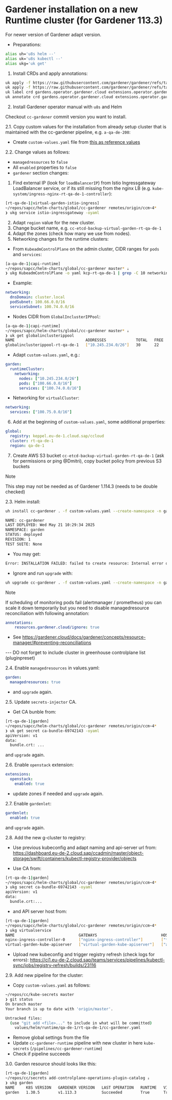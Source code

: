 # Gardener installation on a new Runtime cluster (for Gardener 113.3)

For newer version of Gardener adapt version.

* Preparations:

```bash
alias uh='u8s helm --'
alias uk='u8s kubectl --'
alias ukg='uk get'
```

1. Install CRDs and apply annotations:

```bash
uk apply -f https://raw.githubusercontent.com/gardener/gardener/refs/tags/v1.113.3/charts/gardener/operator/templates/crd-extensions.yaml
uk apply -f https://raw.githubusercontent.com/gardener/gardener/refs/tags/v1.113.3/charts/gardener/operator/templates/crd-gardens.yaml
uk label crd gardens.operator.gardener.cloud extensions.operator.gardener.cloud app.kubernetes.io/managed-by=Helm
uk annotate crd gardens.operator.gardener.cloud extensions.operator.gardener.cloud meta.helm.sh/release-name=cc-gardener meta.helm.sh/release-namespace=garden
```

2. Install Gardener operator manual with `u8s` and Helm

Checkout `cc-gardener` commit version you want to install.

2.1. Copy custom values for the installation from already setup cluster that is maintained with the cc-gardener pipeline, e.g. `a-qa-de-200`:

* Create `custom-values.yaml` file from [this as reference values](https://github.wdf.sap.corp/cc/kube-secrets/blob/master/values/helm/admin-k3s/qa-de-1/a-qa-de-200/cc-gardener.yaml)

2.2. Change values as follows:

* `managedresources` to `false`
* All `enabled` properties to `false`
* `gardener` section changes:

1. Find external IP (look for `loadBalancerIP`) from Istio Ingressgateway LoadBalancer service, or if its still missing from the nginx LB (e.g. `kube-system/ingress-nginx-rt-qa-de-1-controller`):

```bash
[rt-qa-de-1|virtual-garden-istio-ingress]
~/repos/sapcc/helm-charts/global/cc-gardener remotes/origin/ccm~4*
❯ ukg service istio-ingressgateway -oyaml
```

2. Adapt `region` value for the new cluster.
3. Change bucket name, e.g. `cc-etcd-backup-virtual-garden-rt-qa-de-1`
4. Adapt the zones (check how many we use from nodes).
5. Networking changes for the runtime clusters:

* From `KubeadmControlPlane` on the admin cluster, CIDR ranges for `pods` and `services`:

```bash
[a-qa-de-1|capi-runtime]
~/repos/sapcc/helm-charts/global/cc-gardener master* ⇣
❯ ukg KubeadmControlPlane -o yaml kcp-rt-qa-de-1 | grep -C 10 networking
```

* Example:

```yaml
networking:
  dnsDomain: cluster.local
  podSubnet: 100.66.0.0/16
  serviceSubnet: 100.74.0.0/16
```

* Nodes CIDR from `GlobalInclusterIPPool`:

```bash
[a-qa-de-1|capi-runtime]
~/repos/sapcc/helm-charts/global/cc-gardener master* ⇣
❯ uk get globalinclusterippool
NAME                               ADDRESSES             TOTAL   FREE   USED
globalinclusterippool-rt-qa-de-1   ["10.245.234.0/26"]   30      22     8
```

* Adapt `custom-values.yaml`, e.g.:

```yaml
garden:
  runtimeCluster:
    networking:
      nodes: ["10.245.234.0/26"]
      pods: ["100.66.0.0/16"]
      services: ["100.74.0.0/16"]
```

* Networking for `virtualCluster`:

```yaml
networking:
  services: ["100.75.0.0/16"]
```

6. Add at the beginning of `custom-values.yaml`, some additional properties:

```yaml
global:
  registry: keppel.eu-de-1.cloud.sap/ccloud
  cluster: rt-qa-de-1
  region: qa-de-1
```

7. Create AWS S3 bucket `cc-etcd-backup-virtual-garden-rt-qa-de-1` (ask for permissions or ping @Dmitri), copy bucket policy from previous S3 buckets

> [!NOTE]
> This step may not be needed as of Gardener 1.114.3 (needs to be double checked)

2.3. Helm install:

```bash
uh install cc-gardener . -f custom-values.yaml --create-namespace -n garden

NAME: cc-gardener
LAST DEPLOYED: Wed May 21 10:29:34 2025
NAMESPACE: garden
STATUS: deployed
REVISION: 1
TEST SUITE: None
```

* You may get:

```bash
Error: INSTALLATION FAILED: failed to create resource: Internal error occurred: failed calling webhook "defaulting.operator.gardener.cloud": failed to call webhook: Post "https://gardener-operator.garden.svc:443/webhooks/default-operator-gardener-cloud-v1alpha1-garden?timeout=10s": dial tcp 100.74.142.27:443: connect: connection refused
```

* Ignore and run `upgrade` with:

```bash
uh upgrade cc-gardener . -f custom-values.yaml --create-namespace -n garden
```

> [!NOTE]
> If scheduling of monitoring pods fail (alertmanager / prometheus) you can scale it down temporarily but you need to disable managedresource reconciliation with following annotation:

```yaml
annotations:
    resources.gardener.cloud/ignore: true
```

* See https://gardener.cloud/docs/gardener/concepts/resource-manager/#preventing-reconciliations

--- DO not forget to include cluster in greenhouse controlplane list (pluginpreset)


2.4. Enable `managedresources` in values.yaml:

```yaml
garden:
  managedresources: true
```

* and `upgrade` again.

2.5. Update `secrets-injector` CA.

* Get CA bunble from:

```bash
[rt-qa-de-1|garden]
~/repos/sapcc/helm-charts/global/cc-gardener remotes/origin/ccm~4*
❯ uk get secret ca-bundle-69742143 -oyaml
apiVersion: v1
data:
  bundle.crt: ...
```

and `upgrade` again.

2.6. Enable `openstack` extension:

```yaml
extensions:
  openstack:
    enabled: true
```

* update zones if needed and `upgrade` again.

2.7. Enable `gardenlet`:

```yaml
gardenlet:
  enabled: true
```

and `upgrade` again.

2.8. Add the new g-cluster to registry:

* Use previous kubeconfig and adapt naming and api-server url from:
https://dashboard.eu-de-2.cloud.sap/ccadmin/master/object-storage/swift/containers/kubectl-registry-provider/objects

* Use CA from:

```bash
[rt-qa-de-1|garden]
~/repos/sapcc/helm-charts/global/cc-gardener remotes/origin/ccm~4*
❯ ukg secret ca-bundle-69742143 -oyaml
apiVersion: v1
data:
  bundle.crt:...
```

* and API server host from:

```bash
[rt-qa-de-1|garden]
~/repos/sapcc/helm-charts/global/cc-gardener remotes/origin/ccm~4*
❯ ukg virtualservice
NAME                            GATEWAYS                            HOSTS                                                                                                        AGE
nginx-ingress-controller-0      ["nginx-ingress-controller"]        ["*.runtime-garden.rt-qa-de-1.qa-de-1.cloud.sap"]                                                            27h
virtual-garden-kube-apiserver   ["virtual-garden-kube-apiserver"]   ["api.virtual-garden.rt-qa-de-1.qa-de-1.cloud.sap","gardener.virtual-garden.rt-qa-de-1.qa-de-1.cloud.sap"]   27h
```

* Upload new kubeconfig and trigger registry refresh (check logs for errors):
https://ci1.eu-de-2.cloud.sap/teams/services/pipelines/kubectl-sync/jobs/registry-refresh/builds/23116


2.9. Add new pipeline for the cluster:

* Copy `custom-values.yaml` as follows:

```bash
~/repos/cc/kube-secrets master
❯ git status
On branch master
Your branch is up to date with 'origin/master'.

Untracked files:
  (use "git add <file>..." to include in what will be committed)
	values/helm/runtime/qa-de-1/rt-qa-de-1/cc-gardener.yaml
```

* Remove global settings from the file
* Update `cc-gardener-runtime` pipeline with new cluster in here `kube-secrets` (`/pipelines/cc-gardener-runtime`)
* Check if pipeline succeeds

3.0. Garden resource should looks like this:

```bash
[rt-qa-de-1|garden]
~/repos/cc/secrets add-controlplane-operations-plugin-catalog ⇣
❯ ukg garden
NAME     K8S VERSION   GARDENER VERSION   LAST OPERATION   RUNTIME   VIRTUAL   API SERVER   OBSERVABILITY   AGE
garden   1.30.5        v1.113.3           Succeeded        True      True      True         True            2d4h
```
